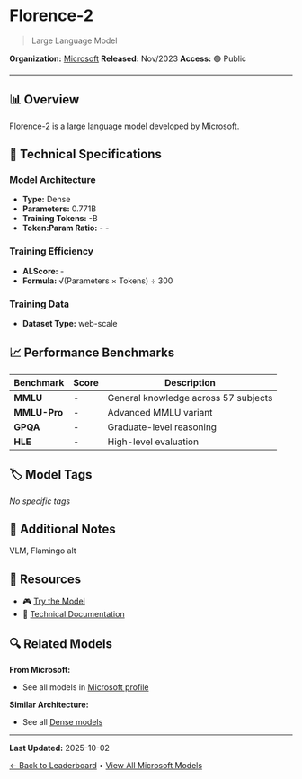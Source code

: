 # Florence-2

> Large Language Model

**Organization:** [Microsoft](../../labs/microsoft.md)
**Released:** Nov/2023
**Access:** 🟢 Public

---

## 📊 Overview

Florence-2 is a large language model developed by Microsoft.

## 🔧 Technical Specifications

### Model Architecture
- **Type:** Dense
- **Parameters:** 0.771B
- **Training Tokens:** -B
- **Token:Param Ratio:** - -

### Training Efficiency
- **ALScore:** -
- **Formula:** √(Parameters × Tokens) ÷ 300

### Training Data
- **Dataset Type:** web-scale

## 📈 Performance Benchmarks

| Benchmark | Score | Description |
|-----------|-------|-------------|
| **MMLU** | - | General knowledge across 57 subjects |
| **MMLU-Pro** | - | Advanced MMLU variant |
| **GPQA** | - | Graduate-level reasoning |
| **HLE** | - | High-level evaluation |

## 🏷️ Model Tags

_No specific tags_

## 📝 Additional Notes

VLM, Flamingo alt

## 🔗 Resources

- 🎮 [Try the Model](https://huggingface.co/microsoft/Florence-2-large)
- 📄 [Technical Documentation](https://arxiv.org/abs/2311.06242)

## 🔍 Related Models

**From Microsoft:**
- See all models in [Microsoft profile](../../labs/microsoft.md)

**Similar Architecture:**
- See all [Dense models](../../architectures/dense.md)

---

**Last Updated:** 2025-10-02

[← Back to Leaderboard](../../README.md) • [View All Microsoft Models](../../labs/microsoft.md)
